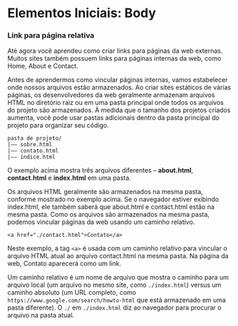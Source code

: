# Elementos Iniciais: Body

### Link para página relativa

Até agora você aprendeu como criar links para páginas da web externas. Muitos sites também possuem links para páginas internas da web, como Home, About e Contact.

Antes de aprendermos como vincular páginas internas, vamos estabelecer onde nossos arquivos estão armazenados. Ao criar sites estáticos de várias páginas, os desenvolvedores da web geralmente armazenam arquivos HTML no diretório raiz ou em uma pasta principal onde todos os arquivos do projeto são armazenados. À medida que o tamanho dos projetos criados aumenta, você pode usar pastas adicionais dentro da pasta principal do projeto para organizar seu código.

```
pasta de projeto/
|—— sobre.html
|—— contato.html
|—— índice.html
```

O exemplo acima mostra três arquivos diferentes – <strong>about.html</strong>, <strong>contact.html</strong> e <strong>index.html</strong> em uma pasta.

Os arquivos HTML geralmente são armazenados na mesma pasta, conforme mostrado no exemplo acima. Se o navegador estiver exibindo index.html, ele também saberá que about.html e contact.html estão na mesma pasta. Como os arquivos são armazenados na mesma pasta, podemos vincular páginas da web usando um caminho relativo.

`<a href="./contact.html">Contato</a>`

Neste exemplo, a tag `<a>` é usada com um caminho relativo para vincular o arquivo HTML atual ao arquivo contact.html na mesma pasta. Na página da web, Contato aparecerá como um link.

Um caminho relativo é um nome de arquivo que mostra o caminho para um arquivo local (um arquivo no mesmo site, como `./index.html`) versus um caminho absoluto (um URL completo, como `https://www.google.com/search/howto-html` que está armazenado em uma pasta diferente). O `./` em `./index.html` diz ao navegador para procurar o arquivo na pasta atual.
